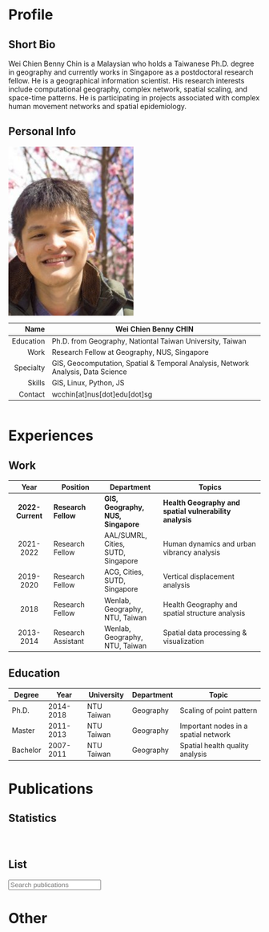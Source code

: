 # Profile

## <span class="mu mu-right"></span> Short Bio

Wei Chien Benny Chin is a Malaysian who holds a Taiwanese Ph.D. degree in geography and currently works in Singapore as a postdoctoral research fellow. He is a geographical information scientist. His research interests include computational geography, complex network, spatial scaling, and space-time patterns. He is participating in projects associated with complex human movement networks and spatial epidemiology.

## <span class="mu mu-right"></span> Personal Info

<div class="row">
<div class="four columns">

<img src="/resources/images/benny.jpg" style="width: 250px; height: 337px; object-fit: cover; object-position: 0 0;">

</div>
<div class="eight columns">

|      Name | Wei Chien Benny CHIN                                                             |
|----------:|----------------------------------------------------------------------------------|
| Education | Ph.D. from Geography, Nationtal Taiwan University, Taiwan                        |
|      Work | Research Fellow at Geography, NUS, Singapore                                     |
| Specialty | GIS, Geocomputation, Spatial & Temporal Analysis, Network Analysis, Data Science |
|    Skills | GIS, Linux, Python, JS                                                           |
|   Contact | wcchin[at]nus[dot]edu[dot]sg                                                     |

</div>
</div>


# Experiences
## <span class="mu mu-right"></span> Work

|       Year       | Position            | Department                             | Topics                                                  |
|:----------------:|---------------------|----------------------------------------|---------------------------------------------------------|
| **2022-Current** | **Research Fellow** | **GIS, Geography, <br>NUS, Singapore** | **Health Geography and spatial vulnerability analysis** |
|     2021-2022    | Research Fellow     | AAL/SUMRL, Cities, <br>SUTD, Singapore | Human dynamics and urban vibrancy analysis              |
|     2019-2020    | Research Fellow     | ACG, Cities, <br>SUTD, Singapore       | Vertical displacement analysis                          |
|       2018       | Research Fellow     | Wenlab, Geography, <br>NTU, Taiwan     | Health Geography and spatial structure analysis         |
|     2013-2014    | Research Assistant  | Wenlab, Geography, <br>NTU, Taiwan     | Spatial data processing & visualization                 |


## <span class="mu mu-right"></span> Education

| Degree   | Year      | University | Department | Topic                                |
|----------|-----------|------------|------------|--------------------------------------|
| Ph.D.    | 2014-2018 | NTU Taiwan | Geography  | Scaling of point pattern             |
| Master   | 2011-2013 | NTU Taiwan | Geography  | Important nodes in a spatial network |
| Bachelor | 2007-2011 | NTU Taiwan | Geography  | Spatial health quality analysis      |


# Publications

## <span class="mu mu-right"></span> Statistics

<div class="row">
<div class="one column"></div>
<div class="ten columns">
<canvas id="publicationByYear" style="width:100% height:200px"></canvas>
</div>
<div class="one column"></div>
</div>
<div class="row" style="padding-top: 20px"></div>
<div class="row">
<div class="one column"></div>
<div class="ten columns">
<canvas id="citationByYear" style="width:100% height:200px"></canvas>
</div>
<div class="one column"></div>
</div>

## <span class="mu mu-right"></span> List

<div class="row">
<input type="text" class="bibtex_search" id="searchbar" placeholder="Search publications">
</div>

<div id="bibtex_display"></div>


# Other


